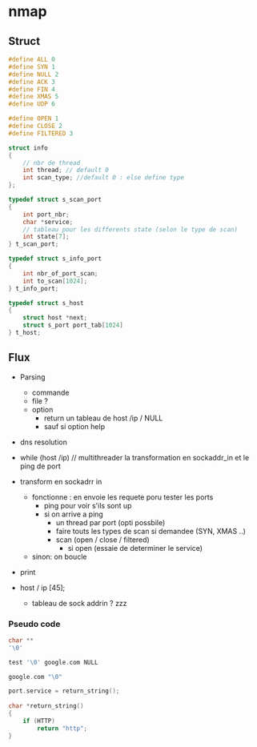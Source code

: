 # nmap

## Struct

```c
#define ALL 0
#define SYN 1
#define NULL 2
#define ACK 3
#define FIN 4
#define XMAS 5
#define UDP 6

#define OPEN 1
#define CLOSE 2
#define FILTERED 3

struct info
{
    // nbr de thread
    int thread; // default 0
    int scan_type; //default 0 : else define type
};

typedef struct s_scan_port
{
    int port_nbr;
    char *service;
    // tableau pour les differents state (selon le type de scan)
    int state[7];
} t_scan_port;

typedef struct s_info_port
{
    int nbr_of_port_scan;
    int to_scan[1024];
} t_info_port;

typedef struct s_host
{
    struct host *next;
    struct s_port port_tab[1024]
} t_host;
```

## Flux

- Parsing
    - commande
    - file ? 
    - option 
        - return un tableau de host /ip / NULL
        - sauf si option help
- dns resolution
- while (host /ip)
// multithreader la transformation en sockaddr_in et le ping de port
- transform en sockadrr in
    - fonctionne : en envoie les requete poru tester les ports
        - ping pour voir s'ils sont up
        - si on arrive a ping
            - un thread par port (opti possbile)
            - faire touts les types de scan si demandee (SYN, XMAS ..)
            - scan (open / close / filtered)
                -  si open (essaie de determiner le service)
    - sinon: on boucle    
- print


- host / ip [45];
    - tableau de sock addrin ? zzz


### Pseudo code

```c
char **
'\0'

test '\0' google.com NULL

google.com "\0"
```


```c
port.service = return_string();
 
char *return_string()
{
    if (HTTP)
        return "http";
}
```